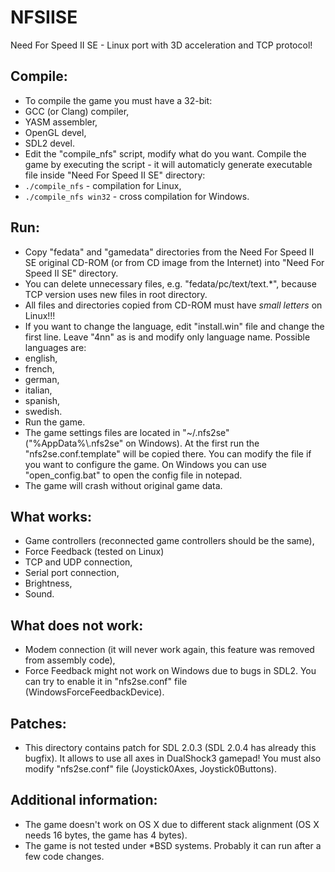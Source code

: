 NFSIISE
=======

Need For Speed II SE - Linux port with 3D acceleration and TCP protocol!

## Compile:

* To compile the game you must have a 32-bit:
 * GCC (or Clang) compiler,
 * YASM assembler,
 * OpenGL devel,
 * SDL2 devel.
* Edit the "compile_nfs" script, modify what do you want. Compile the game by executing the script - it will automaticly generate executable file inside "Need For Speed II SE" directory:
 * `./compile_nfs` - compilation for Linux,
 * `./compile_nfs win32` - cross compilation for Windows.

## Run:

* Copy "fedata" and "gamedata" directories from the Need For Speed II SE original CD-ROM (or from CD image from the Internet) into "Need For Speed II SE" directory.
* You can delete unnecessary files, e.g. "fedata/pc/text/text.*", because TCP version uses new files in root directory.
* All files and directories copied from CD-ROM must have *small letters* on Linux!!!
* If you want to change the language, edit "install.win" file and change the first line. Leave "4nn" as is and modify only language name. Possible languages are:
 * english,
 * french,
 * german,
 * italian,
 * spanish,
 * swedish.
* Run the game.
* The game settings files are located in "~/.nfs2se" ("%AppData%\\.nfs2se" on Windows). At the first run the "nfs2se.conf.template" will be copied there. You can modify the file if you want to configure the game. On Windows you can use "open_config.bat" to open the config file in notepad.
* The game will crash without original game data.

## What works:

* Game controllers (reconnected game controllers should be the same),
* Force Feedback (tested on Linux)
* TCP and UDP connection,
* Serial port connection,
* Brightness,
* Sound.

## What does not work:

* Modem connection (it will never work again, this feature was removed from assembly code),
* Force Feedback might not work on Windows due to bugs in SDL2. You can try to enable it in "nfs2se.conf" file (WindowsForceFeedbackDevice).

## Patches:

* This directory contains patch for SDL 2.0.3 (SDL 2.0.4 has already this bugfix). It allows to use all axes in DualShock3 gamepad! You must also modify "nfs2se.conf" file (Joystick0Axes, Joystick0Buttons).

## Additional information:

* The game doesn't work on OS X due to different stack alignment (OS X needs 16 bytes, the game has 4 bytes).
* The game is not tested under *BSD systems. Probably it can run after a few code changes.
